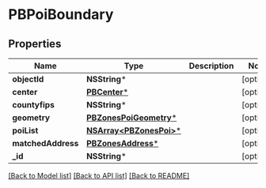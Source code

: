 # PBPoiBoundary

## Properties
Name | Type | Description | Notes
------------ | ------------- | ------------- | -------------
**objectId** | **NSString*** |  | [optional] 
**center** | [**PBCenter***](PBCenter.md) |  | [optional] 
**countyfips** | **NSString*** |  | [optional] 
**geometry** | [**PBZonesPoiGeometry***](PBZonesPoiGeometry.md) |  | [optional] 
**poiList** | [**NSArray&lt;PBZonesPoi&gt;***](PBZonesPoi.md) |  | [optional] 
**matchedAddress** | [**PBZonesAddress***](PBZonesAddress.md) |  | [optional] 
**_id** | **NSString*** |  | [optional] 

[[Back to Model list]](../README.md#documentation-for-models) [[Back to API list]](../README.md#documentation-for-api-endpoints) [[Back to README]](../README.md)


